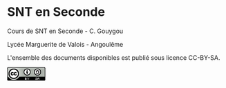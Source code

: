 # SNT en Seconde

Cours de SNT en Seconde - C. Gouygou

Lycée Marguerite de Valois - Angoulême

L'ensemble des documents disponibles est publié sous licence CC-BY-SA.

![](ccbysa.png)